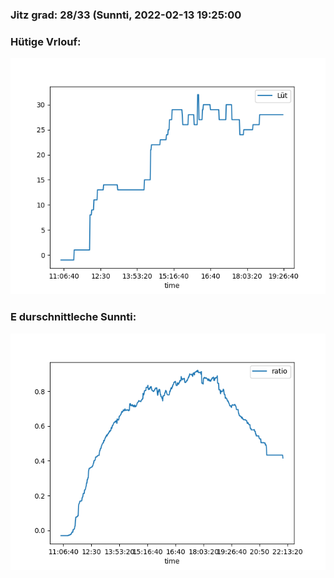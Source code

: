 ### Jitz grad: 28/33 (Sunnti, 2022-02-13 19:25:00

### Hütige Vrlouf:
![Graph](Today.png)

### E durschnittleche Sunnti:
![Graph](Sunnti.png)